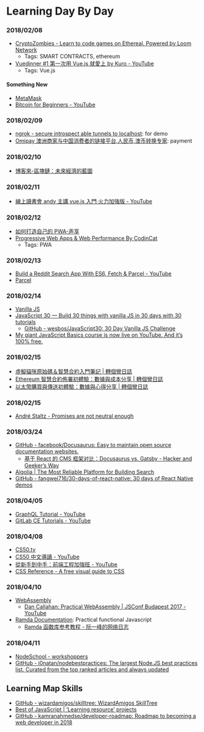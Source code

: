 # Learning Day By Day
### 2018/02/08

* [CryptoZombies - Learn to code games on Ethereal. Powered by Loom Network](https://cryptozombies.io/)
  * Tags: SMART CONTRACTS, ethereum
* [Vuedinner #1 第一次用 Vue.js 就愛上 by Kuro - YouTube](https://www.youtube.com/watch?v=jXdZlbH_ut8&t=1864s)
  * Tags: Vue.js

#### Something New
  * [MetaMask](https://metamask.io/)
  * [Bitcoin for Beginners - YouTube](https://www.youtube.com/watch?v=UlKZ83REIkA)

### 2018/02/09
* [ngrok - secure introspect able tunnels to localhost](https://ngrok.com/): for demo
* [Omipay 澳洲商家与中国消费者的链接平台,人民币,澳币转换专家](https://www.omipay.com.au/): payment
### 2018/02/10
* [博客來-區塊鏈：未來經濟的藍圖](http://www.books.com.tw/products/0010776824)

### 2018/02/11
* [線上讀書會 andy 主講 vue.js 入門 火力加強版 - YouTube](https://www.youtube.com/watch?v=-rOATJ2nuMg)

### 2018/02/12
* [如何打造自己的 PWA-声享](https://ppt.baomitu.com/d/25ac95be)
* [Progressive Web Apps & Web Performance By CodinCat](http://s.itho.me/modernweb/2017/day1/101-4-CodinCat.pdf)
  * Tags: PWA

### 2018/02/13
* [Build a Reddit Search App With ES6, Fetch & Parcel - YouTube](https://www.youtube.com/watch?v=VITzIZB-bXU)
* [Parcel](https://parceljs.org/)

### 2018/02/14
* [Vanilla JS](http://vanilla-js.com/)
* [JavaScript 30 — Build 30 things with vanilla JS in 30 days with 30 tutorials](https://javascript30.com/)
  * [GitHub - wesbos/JavaScript30: 30 Day Vanilla JS Challenge](https://github.com/wesbos/JavaScript30)
* [My giant JavaScript Basics course is now live on YouTube. And it’s 100% free.](https://medium.freecodecamp.org/my-giant-javascript-basics-course-is-now-live-on-youtube-and-its-100-free-9020a21bbc27)

### 2018/02/15

* [虛擬貓咪原始碼＆智慧合約入門筆記 | 轉個彎日誌](http://blog.turn.tw/?p=3624)
* [Ethereum 智慧合約佈署初體驗：數據與成本分享 | 轉個彎日誌](http://blog.turn.tw/?p=3596)
* [以太幣購買與傳送初體驗：數據與心得分享 | 轉個彎日誌](http://blog.turn.tw/?p=3579)

### 2018/02/15
* [André Staltz - Promises are not neutral enough](https://staltz.com/promises-are-not-neutral-enough.html)

### 2018/03/24

* [GitHub - facebook/Docusaurus: Easy to maintain open source documentation websites.](https://github.com/facebook/docusaurus)
  * [基于 React 的 CMS 框架对比：Docusaurus vs. Gatsby - Hacker and Geeker’s Way](http://zhaozhiming.github.io/blog/2018/01/30/docusaurus-vs-gatsby/)
* [Algolia | The Most Reliable Platform for Building Search](https://www.algolia.com/)
* [GitHub - fangwei716/30-days-of-react-native: 30 days of React Native demos](https://github.com/fangwei716/30-days-of-react-native)

### 2018/04/05

* [GraphQL Tutorial - YouTube](https://www.youtube.com/playlist?list=PL4cUxeGkcC9iK6Qhn-QLcXCXPQUov1U7f)
* [GitLab CE Tutorials - YouTube](https://www.youtube.com/playlist?list=PLLnpHn493BHGgDmJGfCzRYRkFYWcRrxDT)

### 2018/04/08

* [CS50.tv](http://cs50.tv/2017/fall/)
* [CS50 中文導讀 - YouTube](https://www.youtube.com/playlist?list=PLeWlPscCzV-emSo2phZqStPZ0UDKzKu8s)
* [從新手到中手：前端工程加強班 - YouTube](https://www.youtube.com/playlist?list=PLeWlPscCzV-fg5N5-tscVwM8oX07dXemq)
* [CSS Reference - A free visual guide to CSS](https://cssreference.io/)

### 2018/04/10

* [WebAssembly](http://webassembly.org/)
  * [Dan Callahan: Practical WebAssembly | JSConf Budapest 2017 - YouTube](https://www.youtube.com/watch?v=bac0dGQbUto)
* [Ramda Documentation](http://ramdajs.com/): Practical functional Javascript
  * [Ramda 函数库参考教程 - 阮一峰的网络日志](http://www.ruanyifeng.com/blog/2017/03/ramda.html)

### 2018/04/11

* [NodeSchool - workshoppers](https://nodeschool.io/#workshoppers)
* [GitHub - i0natan/nodebestpractices: The largest Node.JS best practices list. Curated from the top ranked articles and always updated](https://github.com/i0natan/nodebestpractices)

## Learning Map Skills

* [GitHub - wizardamigos/skilltree: WizardAmigos SkillTree](https://github.com/wizardamigos/skilltree)
* [Best of JavaScript | ‘Learning resource’ projects](https://bestof.js.org/tags/learning)
* [GitHub - kamranahmedse/developer-roadmap: Roadmap to becoming a web developer in 2018](https://github.com/kamranahmedse/developer-roadmap)